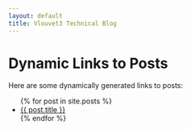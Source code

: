 ```yaml
---
layout: default
title: Vlouvet3 Technical Blog
---
```


<link rel="shortcut icon" type="image/png" href="/docs/assets/favicon.ico">

# Dynamic Links to Posts

Here are some dynamically generated links to posts:

<ul>
{% for post in site.posts %}
  <li><a href="{{ post.url }}">{{ post.title }}</a></li>
{% endfor %}
</ul>
